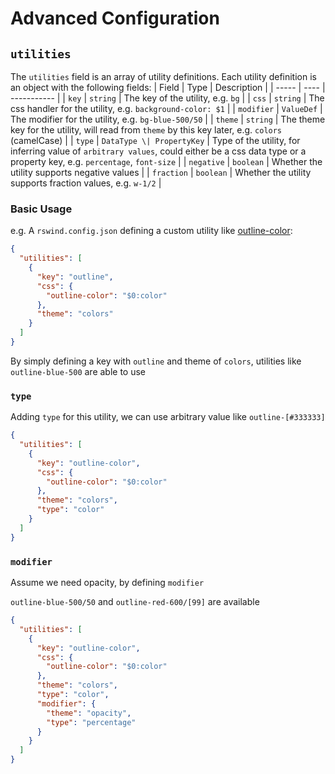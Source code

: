 # Advanced Configuration

## `utilities`

The `utilities` field is an array of utility definitions. Each utility definition is an object with the following fields:
| Field | Type | Description |
| ----- | ---- | ----------- |
| `key` | `string` | The key of the utility, e.g. `bg` |
| `css` | `string` | The css handler for the utility, e.g. `background-color: $1` |
| `modifier` | `ValueDef` | The modifier for the utility, e.g. `bg-blue-500/50` |
| `theme` | `string` | The theme key for the utility, will read from `theme` by this key later, e.g. `colors` (camelCase) |
| `type` | `DataType \| PropertyKey` | Type of the utility, for inferring value of `arbitrary values`, could either be a css data type or a property key, e.g. `percentage`, `font-size` |
| `negative` | `boolean` | Whether the utility supports negative values |
| `fraction` | `boolean` | Whether the utility supports fraction values, e.g. `w-1/2` |

### Basic Usage
e.g. A `rswind.config.json` defining a custom utility like [outline-color](https://developer.mozilla.org/en-US/docs/Web/CSS/outline-color):

```json [rswind.config.json]
{
  "utilities": [
    {
      "key": "outline",
      "css": {
        "outline-color": "$0:color"
      },
      "theme": "colors"
    }
  ]
}
```

By simply defining a key with `outline` and theme of `colors`, utilities like `outline-blue-500` are able to use

### `type`

Adding `type` for this utility, we can use arbitrary value like `outline-[#333333]`

```json [rswind.config.json]
{
  "utilities": [
    {
      "key": "outline-color",
      "css": {
        "outline-color": "$0:color"
      },
      "theme": "colors",
      "type": "color"
    }
  ]
}
```

### `modifier`

Assume we need opacity, by defining `modifier`

`outline-blue-500/50` and `outline-red-600/[99]` are available

```json [rswind.config.json]
{
  "utilities": [
    {
      "key": "outline-color",
      "css": {
        "outline-color": "$0:color"
      },
      "theme": "colors",
      "type": "color",
      "modifier": {
        "theme": "opacity",
        "type": "percentage"
      }
    }
  ]
}
```
